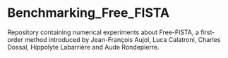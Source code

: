 # Benchmarking_Free_FISTA
Repository containing numerical experiments about Free-FISTA, a first-order method introduced by Jean-François Aujol, Luca Calatroni, Charles Dossal, Hippolyte Labarrière and Aude Rondepierre.
